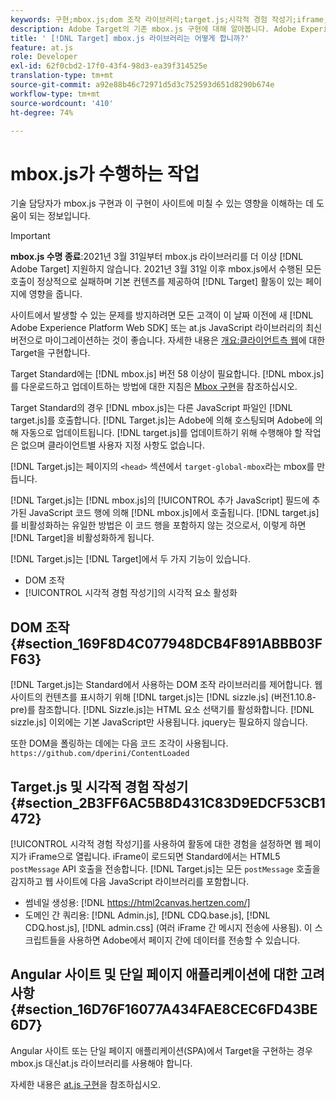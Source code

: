 ```yaml
---
keywords: 구현;mbox.js;dom 조작 라이브러리;target.js;시각적 경험 작성기;iframe;angular 사이트;단일 페이지 애플리케이션;단일 페이지 앱;SPA
description: Adobe Target의 기존 mbox.js 구현에 대해 알아봅니다. Adobe Experience Platform 웹 SDK(AEP 웹 SDK) 또는 최신 버전의 at.js로 마이그레이션합니다.
title: ' [!DNL Target] mbox.js 라이브러리는 어떻게 합니까?'
feature: at.js
role: Developer
exl-id: 62f0cbd2-17f0-43f4-98d3-ea39f314525e
translation-type: tm+mt
source-git-commit: a92e88b46c72971d5d3c752593d651d8290b674e
workflow-type: tm+mt
source-wordcount: '410'
ht-degree: 74%

---
```


# mbox.js가 수행하는 작업

기술 담당자가 mbox.js 구현과 이 구현이 사이트에 미칠 수 있는 영향을 이해하는 데 도움이 되는 정보입니다.

>[!IMPORTANT]
>
>**mbox.js 수명 종료**:2021년 3월 31일부터 mbox.js 라이브러리를 더 이상  [!DNL Adobe Target] 지원하지 않습니다. 2021년 3월 31일 이후 mbox.js에서 수행된 모든 호출이 정상적으로 실패하며 기본 컨텐츠를 제공하여 [!DNL Target] 활동이 있는 페이지에 영향을 줍니다.
>
>사이트에서 발생할 수 있는 문제를 방지하려면 모든 고객이 이 날짜 이전에 새 [!DNL Adobe Experience Platform Web SDK] 또는 at.js JavaScript 라이브러리의 최신 버전으로 마이그레이션하는 것이 좋습니다. 자세한 내용은 [개요:클라이언트측 웹](/help/c-implementing-target/c-implementing-target-for-client-side-web/implement-target-for-client-side-web.md)에 대한 Target을 구현합니다.

Target Standard에는 [!DNL mbox.js] 버전 58 이상이 필요합니다. [!DNL mbox.js]를 다운로드하고 업데이트하는 방법에 대한 지침은 [Mbox 구현](/help/c-implementing-target/c-implementing-target-for-client-side-web/t-mbox-download/mbox-download.md#task_4EAE26BB84FD4E1D858F411AEDF4B420)을 참조하십시오.

Target Standard의 경우 [!DNL mbox.js]는 다른 JavaScript 파일인 [!DNL target.js]를 호출합니다. [!DNL Target.js]는 Adobe에 의해 호스팅되며 Adobe에 의해 자동으로 업데이트됩니다. [!DNL target.js]를 업데이트하기 위해 수행해야 할 작업은 없으며 클라이언트별 사용자 지정 사항도 없습니다.

[!DNL Target.js]는 페이지의 `<head>` 섹션에서 `target-global-mbox`라는 mbox를 만듭니다.

[!DNL Target.js]는 [!DNL mbox.js]의 [!UICONTROL 추가 JavaScript] 필드에 추가된 JavaScript 코드 행에 의해 [!DNL mbox.js]에서 호출됩니다. [!DNL target.js]를 비활성화하는 유일한 방법은 이 코드 행을 포함하지 않는 것으로서, 이렇게 하면 [!DNL Target]을 비활성화하게 됩니다.

[!DNL Target.js]는 [!DNL Target]에서 두 가지 기능이 있습니다.

* DOM 조작
* [!UICONTROL 시각적 경험 작성기]의 시각적 요소 활성화

## DOM 조작 {#section_169F8D4C077948DCB4F891ABBB03FF63}

[!DNL Target.js]는 Standard에서 사용하는 DOM 조작 라이브러리를 제어합니다. 웹 사이트의 컨텐츠를 표시하기 위해 [!DNL target.js]는 [!DNL sizzle.js] (버전1.10.8-pre)를 참조합니다. [!DNL Sizzle.js]는 HTML 요소 선택기를 활성화합니다. [!DNL sizzle.js] 이외에는 기본 JavaScript만 사용됩니다. jquery는 필요하지 않습니다.

또한 DOM을 폴링하는 데에는 다음 코드 조각이 사용됩니다.
`https://github.com/dperini/ContentLoaded`

## Target.js 및 시각적 경험 작성기 {#section_2B3FF6AC5B8D431C83D9EDCF53CB1472}

[!UICONTROL 시각적 경험 작성기]를 사용하여 활동에 대한 경험을 설정하면 웹 페이지가 iFrame으로 열립니다. iFrame이 로드되면 Standard에서는 HTML5 `postMessage` API 호출을 전송합니다. [!DNL Target.js]는 모든 `postMessage` 호출을 감지하고 웹 사이트에 다음 JavaScript 라이브러리를 포함합니다.

* 썸네일 생성용: [!DNL https://html2canvas.hertzen.com/]
* 도메인 간 쿼리용: [!DNL Admin.js], [!DNL CDQ.base.js], [!DNL CDQ.host.js], [!DNL admin.css] (여러 iFrame 간 메시지 전송에 사용됨). 이 스크립트들을 사용하면 Adobe에서 페이지 간에 데이터를 전송할 수 있습니다.

## Angular 사이트 및 단일 페이지 애플리케이션에 대한 고려 사항 {#section_16D76F16077A434FAE8CEC6FD43BE6D7}

Angular 사이트 또는 단일 페이지 애플리케이션(SPA)에서 Target을 구현하는 경우 mbox.js 대신at.js 라이브러리를 사용해야 합니다.

자세한 내용은 [at.js 구현](/help/c-implementing-target/c-implementing-target-for-client-side-web/t-mbox-download/c-target-atjs-implementation/target-atjs-implementation.md#concept_8AC8D169E02944B1A547A0CAD97EAC17)을 참조하십시오.
